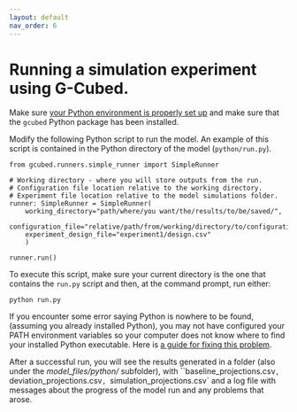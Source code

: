```yaml
---
layout: default
nav_order: 6
---
```

# Running a simulation experiment using G-Cubed.

Make sure [your Python environment is properly set up](2env_setup.md) and make sure that the `gcubed` Python package has been installed.

Modify the following Python script to run the model. An example of this script is contained in the Python directory of the model (`python/run.py`).

```
from gcubed.runners.simple_runner import SimpleRunner

# Working directory - where you will store outputs from the run.
# Configuration file location relative to the working directory.
# Experiment file location relative to the model simulations folder.
runner: SimpleRunner = SimpleRunner(
    working_directory="path/where/you want/the/results/to/be/saved/",
    configuration_file="relative/path/from/working/directory/to/configuration2R164.csv", 
    experiment_design_file="experiment1/design.csv"
    )

runner.run()
```

To execute this script, make sure your current directory is the one that contains the `run.py` script and then,
at the command prompt, run either:

```
python run.py
```

If you encounter some error saying Python is nowhere to be found, (assuming you already installed Python), you may not have configured your PATH environment variables so your computer does not know where to find your installed Python executable. Here is [a guide for fixing this problem](https://stackoverflow.com/questions/6318156/adding-python-to-path-on-windows).

After a successful run, you will see the results generated in a folder (also under the *model_files/python/* subfolder), with ``baseline_projections.csv`, `deviation_projections.csv`, `simulation_projections.csv` and a log file with messages about the progress of the model run and any problems that arose.
